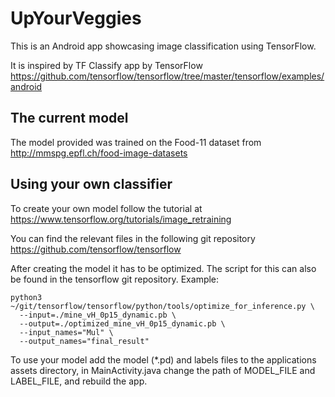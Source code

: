 # UpYourVeggies
This is an Android app showcasing image classification using TensorFlow.

It is inspired by TF Classify app by TensorFlow https://github.com/tensorflow/tensorflow/tree/master/tensorflow/examples/android

## The current model
The model provided was trained on the Food-11 dataset from http://mmspg.epfl.ch/food-image-datasets

## Using your own classifier 
To create your own model follow the tutorial at
https://www.tensorflow.org/tutorials/image_retraining

You can find the relevant files in the following git repository
https://github.com/tensorflow/tensorflow

After creating the model it has to be optimized. The script for this can also be found in the tensorflow git repository.
Example:

    python3 ~/git/tensorflow/tensorflow/python/tools/optimize_for_inference.py \
      --input=./mine_vH_0p15_dynamic.pb \
      --output=./optimized_mine_vH_0p15_dynamic.pb \
      --input_names="Mul" \
      --output_names="final_result"
      
To use your model add the model (*.pd) and labels files to the applications assets directory, in MainActivity.java change the path of MODEL_FILE and LABEL_FILE, and rebuild the app.
